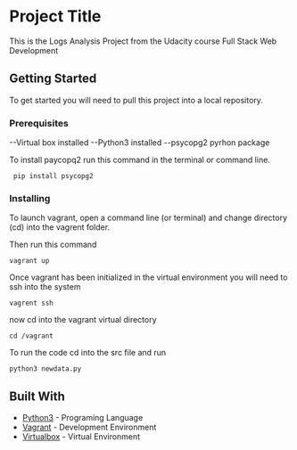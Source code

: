 # Project Title

This is the Logs Analysis Project from the Udacity course Full Stack Web Development

## Getting Started

To get started you will need to pull this project into a local repository. 
### Prerequisites

--Virtual box installed
--Python3 installed
--psycopg2 pyrhon package

To install paycopq2 run this command in the terminal or command line. 

```
 pip install psycopg2
```

### Installing

To launch vagrant, open a command line (or terminal) and change directory (cd) into the vagrent folder.

Then run this command 

```
vagrant up
```

Once vagrant has been initialized in the virtual environment you will need to ssh into the system

```
vagrent ssh
```

now cd into the vagrant virtual directory 

```
cd /vagrant
```

To run the code cd into the src file and run

```
python3 newdata.py
```

## Built With

* [Python3](https://www.python.org/downloads/) - Programing Language
* [Vagrant](https://www.vagrantup.com/) - Development Environment
* [Virtualbox](https://www.virtualbox.org/) - Virtual Environment


